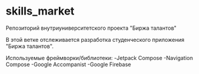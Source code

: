 # skills_market
Репозиторий внутриуниверситетского проекта "Биржа талантов"

В этой ветке отслеживается разработка студенческого приложения "Биржа талантов".

Используемые фреймворки/библиотеки:
-Jetpack Compose
-Navigation Compose
-Google Accompanist
-Google Firebase
